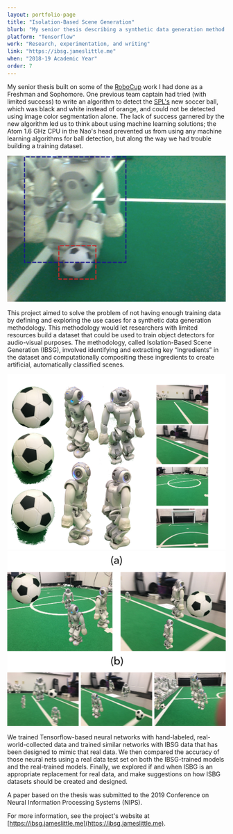 ```yaml
---
layout: portfolio-page
title: "Isolation-Based Scene Generation"
blurb: "My senior thesis describing a synthetic data generation method for training machine-learning object detectors."
platform: "Tensorflow"
work: "Research, experimentation, and writing"
link: "https://ibsg.jameslittle.me"
when: "2018-19 Academic Year"
order: 7
---
```


My senior thesis built on some of the [RoboCup](https://robocup.bowdoin.edu) work I had done as a Freshman and Sophomore. One previous team captain had tried (with limited success) to write an algorithm to detect the [SPL's](https://spl.robocup.org/) new soccer ball, which was black and white instead of orange, and could not be detected using image color segmentation alone. The lack of success garnered by the new algorithm led us to think about using machine learning solutions; the Atom 1.6 GHz CPU in the Nao's head prevented us from using any machine learning algorithms for ball detection, but along the way we had trouble building a training dataset.

<img src="/img/portfolio/ibsg/isolations-highlighted.png" class="portfolio-image-small">

This project aimed to solve the problem of not having enough training data by defining and exploring the use cases for a synthetic data generation methodology. This methodology would let researchers with limited resources build a dataset that could be used to train object detectors for audio-visual purposes. The methodology, called Isolation-Based Scene Generation (IBSG), involved identifying and extracting key “ingredients” in the dataset and computationally compositing these ingredients to create artificial, automatically classified scenes. 

<img src="/img/portfolio/ibsg/isolations-extracted.png" class="portfolio-image-small">

<img src="/img/portfolio/ibsg/isolations-combined.png" class="portfolio-image-small">

We trained Tensorflow-based neural networks with hand-labeled, real-world-collected data and trained similar networks with IBSG data that has been designed to mimic that real data. We then compared the accuracy of those neural nets using a real data test set on both the IBSG-trained models and the real-trained models. Finally, we explored if and when ISBG is an appropriate replacement for real data, and make suggestions on how ISBG datasets should be created and designed.

A paper based on the thesis was submitted to the 2019 Conference on Neural Information Processing Systems (NIPS).

For more information, see the project's website at [https://ibsg.jameslittle.me](https://ibsg.jameslittle.me).